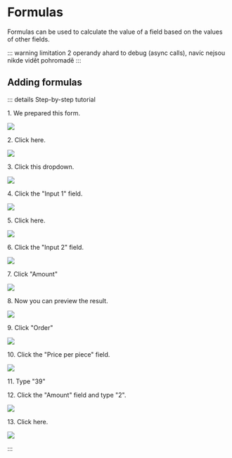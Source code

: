 # Formulas

Formulas can be used to calculate the value of a field based on the values of other fields.

::: warning
limitation 2 operandy ahard to debug (async calls), navíc nejsou nikde vidět pohromadě
:::

## Adding formulas

::: details Step-by-step tutorial

1\. We prepared this form.

![](https://ajeuwbhvhr.cloudimg.io/colony-recorder.s3.amazonaws.com/files/2024-02-27/cd3be815-133c-4b19-8a61-693065f348b7/screenshot.jpeg?tl_px=0,0&br_px=1093,238&force_format=png&width=1120.0)

2\. Click here.

![](https://ajeuwbhvhr.cloudimg.io/colony-recorder.s3.amazonaws.com/files/2024-02-27/61ab7f99-38ed-40a4-a0ab-9916862453d5/ascreenshot.jpeg?tl_px=784,0&br_px=1859,600&force_format=png&wat_scale=95&wat=1&wat_opacity=0.7&wat_gravity=northwest&wat_url=https://colony-recorder.s3.us-west-1.amazonaws.com/images/watermarks/FB923C_standard.png&wat_pad=502,150)

3\. Click this dropdown.

![](https://ajeuwbhvhr.cloudimg.io/colony-recorder.s3.amazonaws.com/files/2024-02-27/5f75c4fa-f60b-481e-99c4-9f46837fa1dd/ascreenshot.jpeg?tl_px=1485,0&br_px=2560,600&force_format=png&wat_scale=95&wat=1&wat_opacity=0.7&wat_gravity=northwest&wat_url=https://colony-recorder.s3.us-west-1.amazonaws.com/images/watermarks/FB923C_standard.png&wat_pad=930,228)

4\. Click the "Input 1" field.

![](https://ajeuwbhvhr.cloudimg.io/colony-recorder.s3.amazonaws.com/files/2024-02-27/0cf27ff4-bfae-438c-a99e-1b47c6a94eac/ascreenshot.jpeg?tl_px=1485,42&br_px=2560,643&force_format=png&wat_scale=95&wat=1&wat_opacity=0.7&wat_gravity=northwest&wat_url=https://colony-recorder.s3.us-west-1.amazonaws.com/images/watermarks/FB923C_standard.png&wat_pad=937,265)

5\. Click here.

![](https://ajeuwbhvhr.cloudimg.io/colony-recorder.s3.amazonaws.com/files/2024-02-27/57e5fb8b-58a8-4dc1-8b90-2cfcc060cc98/ascreenshot.jpeg?tl_px=668,186&br_px=1743,787&force_format=png&wat_scale=95&wat=1&wat_opacity=0.7&wat_gravity=northwest&wat_url=https://colony-recorder.s3.us-west-1.amazonaws.com/images/watermarks/FB923C_standard.png&wat_pad=502,265)

6\. Click the "Input 2" field.

![](https://ajeuwbhvhr.cloudimg.io/colony-recorder.s3.amazonaws.com/files/2024-02-27/9ba1173f-f336-448d-a2c9-b38bb5d9ceae/ascreenshot.jpeg?tl_px=1485,139&br_px=2560,740&force_format=png&wat_scale=95&wat=1&wat_opacity=0.7&wat_gravity=northwest&wat_url=https://colony-recorder.s3.us-west-1.amazonaws.com/images/watermarks/FB923C_standard.png&wat_pad=735,265)

7\. Click "Amount"

![](https://ajeuwbhvhr.cloudimg.io/colony-recorder.s3.amazonaws.com/files/2024-02-27/7eeadab1-7ce6-4c59-9892-39b288f6c276/ascreenshot.jpeg?tl_px=674,222&br_px=1749,823&force_format=png&wat_scale=95&wat=1&wat_opacity=0.7&wat_gravity=northwest&wat_url=https://colony-recorder.s3.us-west-1.amazonaws.com/images/watermarks/FB923C_standard.png&wat_pad=502,265)

8\. Now you can preview the result.

![](https://ajeuwbhvhr.cloudimg.io/colony-recorder.s3.amazonaws.com/files/2024-02-27/af0fe179-52cf-4c70-84c1-b98fcee7fc26/ascreenshot.jpeg?tl_px=1485,0&br_px=2560,600&force_format=png&wat_scale=95&wat=1&wat_opacity=0.7&wat_gravity=northwest&wat_url=https://colony-recorder.s3.us-west-1.amazonaws.com/images/watermarks/FB923C_standard.png&wat_pad=750,-11)

9\. Click "Order"

![](https://ajeuwbhvhr.cloudimg.io/colony-recorder.s3.amazonaws.com/files/2024-02-27/ca3671ce-b7e0-46a5-8c82-6283f5f2789b/ascreenshot.jpeg?tl_px=1485,0&br_px=2560,600&force_format=png&wat_scale=95&wat=1&wat_opacity=0.7&wat_gravity=northwest&wat_url=https://colony-recorder.s3.us-west-1.amazonaws.com/images/watermarks/FB923C_standard.png&wat_pad=762,228)

10\. Click the "Price per piece" field.

![](https://ajeuwbhvhr.cloudimg.io/colony-recorder.s3.amazonaws.com/files/2024-02-27/bb08e516-ede7-4f01-9115-95dcd2ceb621/ascreenshot.jpeg?tl_px=667,0&br_px=1742,600&force_format=png&wat_scale=95&wat=1&wat_opacity=0.7&wat_gravity=northwest&wat_url=https://colony-recorder.s3.us-west-1.amazonaws.com/images/watermarks/FB923C_standard.png&wat_pad=502,151)

11\. Type "39"

12\. Click the "Amount" field and type "2".

![](https://ajeuwbhvhr.cloudimg.io/colony-recorder.s3.amazonaws.com/files/2024-02-27/d721faf1-8e4f-41cb-afde-0f980bca9fce/ascreenshot.jpeg?tl_px=832,0&br_px=1907,600&force_format=png&wat_scale=95&wat=1&wat_opacity=0.7&wat_gravity=northwest&wat_url=https://colony-recorder.s3.us-west-1.amazonaws.com/images/watermarks/FB923C_standard.png&wat_pad=502,153)

13\. Click here.

![](https://ajeuwbhvhr.cloudimg.io/colony-recorder.s3.amazonaws.com/files/2024-02-27/83dc85bc-44a0-4262-b4f3-1c6e9ce1f044/ascreenshot.jpeg?tl_px=850,0&br_px=1925,600&force_format=png&wat_scale=95&wat=1&wat_opacity=0.7&wat_gravity=northwest&wat_url=https://colony-recorder.s3.us-west-1.amazonaws.com/images/watermarks/FB923C_standard.png&wat_pad=502,197)

:::


[//]: # (todo dodělat)
